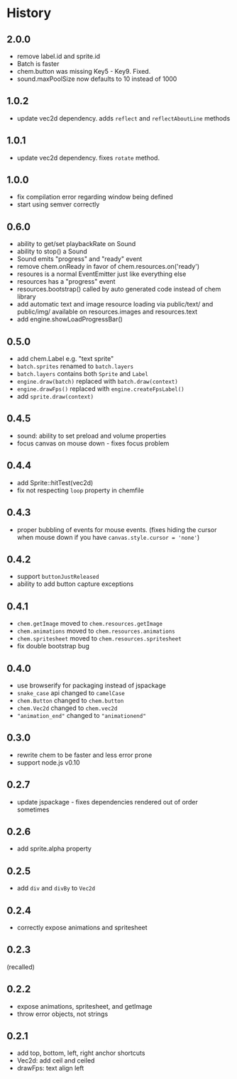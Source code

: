 # History

## 2.0.0

 * remove label.id and sprite.id
 * Batch is faster
 * chem.button was missing Key5 - Key9. Fixed.
 * sound.maxPoolSize now defaults to 10 instead of 1000

## 1.0.2

 * update vec2d dependency. adds `reflect` and `reflectAboutLine` methods

## 1.0.1

 * update vec2d dependency. fixes `rotate` method.

## 1.0.0

 * fix compilation error regarding window being defined
 * start using semver correctly

## 0.6.0

 * ability to get/set playbackRate on Sound
 * ability to stop() a Sound
 * Sound emits "progress" and "ready" event
 * remove chem.onReady in favor of chem.resources.on('ready')
 * resoures is a normal EventEmitter just like everything else
 * resources has a "progress" event
 * resources.bootstrap() called by auto generated code instead of chem library
 * add automatic text and image resource loading via public/text/ and public/img/
   available on resources.images and resources.text
 * add engine.showLoadProgressBar()

## 0.5.0

 * add chem.Label e.g. "text sprite"
 * `batch.sprites` renamed to `batch.layers`
 * `batch.layers` contains both `Sprite` and `Label`
 * `engine.draw(batch)` replaced with `batch.draw(context)`
 * `engine.drawFps()` replaced with `engine.createFpsLabel()`
 * add `sprite.draw(context)`

## 0.4.5

 * sound: ability to set preload and volume properties
 * focus canvas on mouse down - fixes focus problem

## 0.4.4

 * add Sprite::hitTest(vec2d)
 * fix not respecting `loop` property in chemfile

## 0.4.3

 * proper bubbling of events for mouse events. (fixes hiding the cursor
   when mouse down if you have `canvas.style.cursor = 'none'`)

## 0.4.2

 * support `buttonJustReleased`
 * ability to add button capture exceptions

## 0.4.1

 * `chem.getImage` moved to `chem.resources.getImage`
 * `chem.animations` moved to `chem.resources.animations`
 * `chem.spritesheet` moved to `chem.resources.spritesheet`
 * fix double bootstrap bug

## 0.4.0

 * use browserify for packaging instead of jspackage
 * `snake_case` api changed to `camelCase`
 * `chem.Button` changed to `chem.button`
 * `chem.Vec2d` changed to `chem.vec2d`
 * `"animation_end"` changed to `"animationend"`

## 0.3.0

 * rewrite chem to be faster and less error prone
 * support node.js v0.10

## 0.2.7

 * update jspackage - fixes dependencies rendered out of order sometimes

## 0.2.6

 * add sprite.alpha property

## 0.2.5

 * add `div` and `divBy` to `Vec2d`

## 0.2.4

 * correctly expose animations and spritesheet

## 0.2.3

(recalled)

## 0.2.2

 * expose animations, spritesheet, and getImage
 * throw error objects, not strings

## 0.2.1

 * add top, bottom, left, right anchor shortcuts
 * Vec2d: add ceil and ceiled
 * drawFps: text align left
